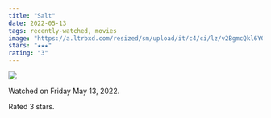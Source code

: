 ```yaml
---
title: "Salt"
date: 2022-05-13
tags: recently-watched, movies
image: "https://a.ltrbxd.com/resized/sm/upload/it/c4/ci/lz/v2BgmcQkl6Y0rosbMJPlQNKx8H0-0-600-0-900-crop.jpg?v=6eaa8b52f2"
stars: "★★★"
rating: "3"
---
```


<div class="letterboxd-movie-data-content">
   <p><img src="https://a.ltrbxd.com/resized/sm/upload/it/c4/ci/lz/v2BgmcQkl6Y0rosbMJPlQNKx8H0-0-600-0-900-crop.jpg?v=6eaa8b52f2"/></p> <p>Watched on Friday May 13, 2022.</p> 
  <p>Rated 3 stars.<p>
  <div class="float-clear"></div>
</div>